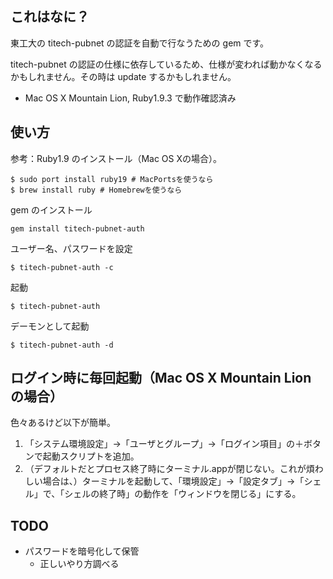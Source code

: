 ## これはなに？

東工大の titech-pubnet の認証を自動で行なうための gem です。

titech-pubnet の認証の仕様に依存しているため、仕様が変われば動かなくなるかもしれません。その時は update するかもしれません。

- Mac OS X Mountain Lion, Ruby1.9.3 で動作確認済み

## 使い方

参考：Ruby1.9 のインストール（Mac OS Xの場合）。

	$ sudo port install ruby19 # MacPortsを使うなら
	$ brew install ruby # Homebrewを使うなら

gem のインストール

	gem install titech-pubnet-auth

ユーザー名、パスワードを設定

	$ titech-pubnet-auth -c

起動

	$ titech-pubnet-auth

デーモンとして起動

	$ titech-pubnet-auth -d

## ログイン時に毎回起動（Mac OS X Mountain Lion の場合）

色々あるけど以下が簡単。

1. 「システム環境設定」->「ユーザとグループ」->「ログイン項目」の＋ボタンで起動スクリプトを追加。
2. （デフォルトだとプロセス終了時にターミナル.appが閉じない。これが煩わしい場合は、）ターミナルを起動して、「環境設定」->「設定タブ」->「シェル」で、「シェルの終了時」の動作を「ウィンドウを閉じる」にする。

## TODO

- パスワードを暗号化して保管
  - 正しいやり方調べる
